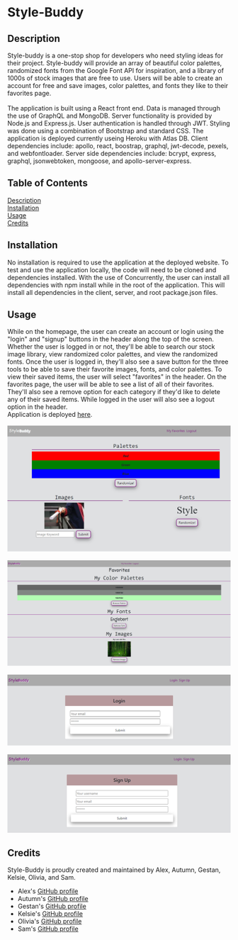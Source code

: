 # Style-Buddy

## Description
Style-buddy is a one-stop shop for developers who need styling ideas for their project. Style-buddy will provide an array of beautiful color palettes, randomized fonts from the Google Font API for inspiration, and a library of 1000s of stock images that are free to use. Users will be able to create an account for free and save images, color palettes, and fonts they like to their favorites page.
</br>
</br>
The application is built using a React front end. Data is managed through the use of GraphQL and MongoDB. Server functionality is provided by Node.js and Express.js. User authentication is handled through JWT. Styling was done using a combination of Bootstrap and standard CSS. The application is deployed currently useing Heroku with Atlas DB. Client dependencies include: apollo, react, boostrap, graphql, jwt-decode, pexels, and webfontloader. Server side dependencies include: bcrypt, express, graphql, jsonwebtoken, mongoose, and apollo-server-express. 

## Table of Contents
[Description](#description)</br>
[Installation](#installation)</br>
[Usage](#usage)</br>
[Credits](#credits)</br>

## Installation
No installation is required to use the application at the deployed website. To test and use the application locally, the code will need to be cloned and dependencies installed. With the use of Concurrently, the user can install all dependencies with npm install while in the root of the application. This will install all dependencies in the client, server, and root package.json files.

## Usage
While on the homepage, the user can create an account or login using the "login" and "signup" buttons in the header along the top of the screen. Whether the user is logged in or not, they'll be able to search our stock image library, view randomized color palettes, and view the randomized fonts. Once the user is logged in, they'll also see a save button for the three tools to be able to save their favorite images, fonts, and color palettes. To view their saved items, the user will select "favorites" in the header. On the favorites page, the user will be able to see a list of all of their favorites. They'll also see a remove option for each category if they'd like to delete any of their saved items. While logged in the user will also see a logout option in the header.
</br>
Application is deployed [here](https://www.google.com/).
</br>
</br>
![homepage screenshot](./assets/images/homepageloggedout.PNG)
</br>
</br>
![favorites screenshot](./assets/images/favorites.PNG)
</br>
</br>
![login screenshot](./assets/images/login.PNG)
</br>
</br>
![signup screenshot](./assets/images/signup.PNG)

## Credits
Style-Buddy is proudly created and maintained by Alex, Autumn, Gestan, Kelsie, Olivia, and Sam.
</br>
* Alex's [GitHub profile](https://github.com/AlexCourtney18)
* Autumn's [GitHub profile](https://github.com/21xa)
* Gestan's [GitHub profile](https://github.com/Gestan24)
* Kelsie's [GitHub profile](https://github.com/kidd93)
* Olivia's [GitHub profile](https://github.com/OliviaRamsfield)
* Sam's [GitHub profile](https://github.com/samvrny)
</br>


